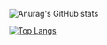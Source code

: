![Anurag's GitHub stats](https://github-readme-stats.vercel.app/api?username=devworlds&show_icons=true&theme=radical)

[![Top Langs](https://github-readme-stats.vercel.app/api/top-langs/?username=devworlds&layout=compact)](https://github.com/anuraghazra/github-readme-stats)
